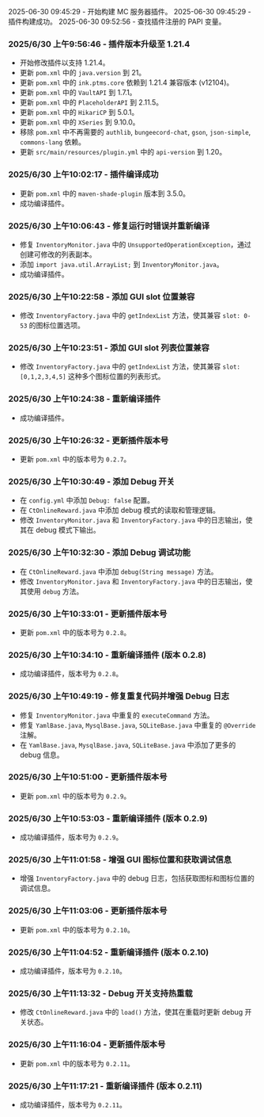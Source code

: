 2025-06-30 09:45:29 - 开始构建 MC 服务器插件。
2025-06-30 09:45:29 - 插件构建成功。
2025-06-30 09:52:56 - 查找插件注册的 PAPI 变量。
### 2025/6/30 上午9:56:46 - 插件版本升级至 1.21.4

*   开始修改插件以支持 1.21.4。
*   更新 `pom.xml` 中的 `java.version` 到 21。
*   更新 `pom.xml` 中的 `ink.ptms.core` 依赖到 1.21.4 兼容版本 (v12104)。
*   更新 `pom.xml` 中的 `VaultAPI` 到 1.7.1。
*   更新 `pom.xml` 中的 `PlaceholderAPI` 到 2.11.5。
*   更新 `pom.xml` 中的 `HikariCP` 到 5.0.1。
*   更新 `pom.xml` 中的 `XSeries` 到 9.10.0。
*   移除 `pom.xml` 中不再需要的 `authlib`, `bungeecord-chat`, `gson`, `json-simple`, `commons-lang` 依赖。
*   更新 `src/main/resources/plugin.yml` 中的 `api-version` 到 1.20。
### 2025/6/30 上午10:02:17 - 插件编译成功

*   更新 `pom.xml` 中的 `maven-shade-plugin` 版本到 3.5.0。
*   成功编译插件。
### 2025/6/30 上午10:06:43 - 修复运行时错误并重新编译

*   修复 `InventoryMonitor.java` 中的 `UnsupportedOperationException`，通过创建可修改的列表副本。
*   添加 `import java.util.ArrayList;` 到 `InventoryMonitor.java`。
*   成功编译插件。
### 2025/6/30 上午10:22:58 - 添加 GUI slot 位置兼容

*   修改 `InventoryFactory.java` 中的 `getIndexList` 方法，使其兼容 `slot: 0-53` 的图标位置选项。
### 2025/6/30 上午10:23:51 - 添加 GUI slot 列表位置兼容

*   修改 `InventoryFactory.java` 中的 `getIndexList` 方法，使其兼容 `slot: [0,1,2,3,4,5]` 这种多个图标位置的列表形式。
### 2025/6/30 上午10:24:38 - 重新编译插件

*   成功编译插件。
### 2025/6/30 上午10:26:32 - 更新插件版本号

*   更新 `pom.xml` 中的版本号为 `0.2.7`。
### 2025/6/30 上午10:30:49 - 添加 Debug 开关

*   在 `config.yml` 中添加 `Debug: false` 配置。
*   在 `CtOnlineReward.java` 中添加 debug 模式的读取和管理逻辑。
*   修改 `InventoryMonitor.java` 和 `InventoryFactory.java` 中的日志输出，使其在 debug 模式下输出。
### 2025/6/30 上午10:32:30 - 添加 Debug 调试功能

*   在 `CtOnlineReward.java` 中添加 `debug(String message)` 方法。
*   修改 `InventoryMonitor.java` 和 `InventoryFactory.java` 中的日志输出，使其使用 `debug` 方法。
### 2025/6/30 上午10:33:01 - 更新插件版本号

*   更新 `pom.xml` 中的版本号为 `0.2.8`。
### 2025/6/30 上午10:34:10 - 重新编译插件 (版本 0.2.8)

*   成功编译插件，版本号为 `0.2.8`。
### 2025/6/30 上午10:49:19 - 修复重复代码并增强 Debug 日志

*   修复 `InventoryMonitor.java` 中重复的 `executeCommand` 方法。
*   修复 `YamlBase.java`, `MysqlBase.java`, `SQLiteBase.java` 中重复的 `@Override` 注解。
*   在 `YamlBase.java`, `MysqlBase.java`, `SQLiteBase.java` 中添加了更多的 debug 信息。
### 2025/6/30 上午10:51:00 - 更新插件版本号

*   更新 `pom.xml` 中的版本号为 `0.2.9`。
### 2025/6/30 上午10:53:03 - 重新编译插件 (版本 0.2.9)

*   成功编译插件，版本号为 `0.2.9`。
### 2025/6/30 上午11:01:58 - 增强 GUI 图标位置和获取调试信息

*   增强 `InventoryFactory.java` 中的 debug 日志，包括获取图标和图标位置的调试信息。
### 2025/6/30 上午11:03:06 - 更新插件版本号

*   更新 `pom.xml` 中的版本号为 `0.2.10`。
### 2025/6/30 上午11:04:52 - 重新编译插件 (版本 0.2.10)

*   成功编译插件，版本号为 `0.2.10`。
### 2025/6/30 上午11:13:32 - Debug 开关支持热重载

*   修改 `CtOnlineReward.java` 中的 `load()` 方法，使其在重载时更新 debug 开关状态。
### 2025/6/30 上午11:16:04 - 更新插件版本号

*   更新 `pom.xml` 中的版本号为 `0.2.11`。
### 2025/6/30 上午11:17:21 - 重新编译插件 (版本 0.2.11)

*   成功编译插件，版本号为 `0.2.11`。